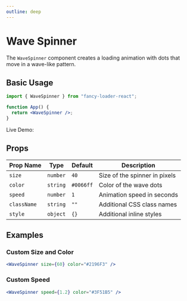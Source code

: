 ```yaml
---
outline: deep
---
```


# Wave Spinner

The `WaveSpinner` component creates a loading animation with dots that move in a wave-like pattern.

## Basic Usage

```jsx
import { WaveSpinner } from "fancy-loader-react";

function App() {
  return <WaveSpinner />;
}
```

Live Demo:

<WaveWrapper />

## Props

| Prop Name   | Type     | Default   | Description                   |
| ----------- | -------- | --------- | ----------------------------- |
| `size`      | `number` | `40`      | Size of the spinner in pixels |
| `color`     | `string` | `#0066ff` | Color of the wave dots        |
| `speed`     | `number` | `1`       | Animation speed in seconds    |
| `className` | `string` | `""`      | Additional CSS class names    |
| `style`     | `object` | `{}`      | Additional inline styles      |

## Examples

### Custom Size and Color

```jsx
<WaveSpinner size={60} color="#2196F3" />
```

### Custom Speed

```jsx
<WaveSpinner speed={1.2} color="#3F51B5" />
```
